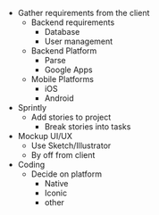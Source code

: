 - Gather requirements from the client
  - Backend requirements
    - Database
    - User management
  - Backend Platform
    - Parse
    - Google Apps
  - Mobile Platforms
    - iOS
    - Android
- Sprintly
  - Add stories to project
    - Break stories into tasks
- Mockup UI/UX
  - Use Sketch/Illustrator
  - By off from client
- Coding
  - Decide on platform
    - Native
    - Iconic
    - other
